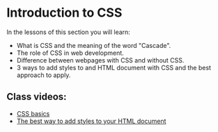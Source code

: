# Introduction to CSS

In the lessons of this section you will learn:

- What is CSS and the meaning of the word "Cascade".
- The role of CSS in web development.
- Difference between webpages with CSS and without CSS.
- 3 ways to add styles to and HTML document with CSS and the best approach to apply.

## Class videos:

- [CSS basics](https://www.loom.com/share/fe4cdcbd02814795a1f0478a9a45c587?sid=90fb9370-9086-4601-a933-6c54c7fe45fa)
- [The best way to add styles to your HTML document](https://www.loom.com/share/52da7bfd676247c9ac9b3f17ae8fd669?sid=6968a03c-180d-44b1-b242-2088a88c7c3d)
